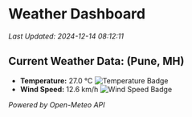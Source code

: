 
# Weather Dashboard

_Last Updated: 2024-12-14 08:12:11_

## Current Weather Data: (Pune, MH)
- **Temperature:** 27.0 °C ![Temperature Badge](https://img.shields.io/badge/Temperature-Medium%20Temp-green)
- **Wind Speed:** 12.6 km/h ![Wind Speed Badge](https://img.shields.io/badge/Wind%20Speed-Low%20Wind-blue)

*Powered by Open-Meteo API*
